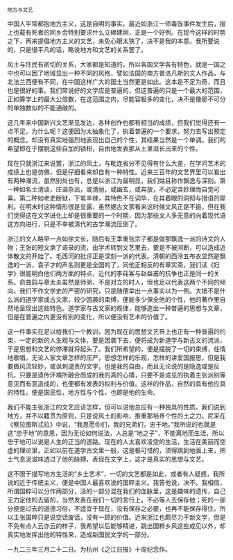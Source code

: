     地方与文艺 

   中国人平常都抱地方主义，这是自明的事实。最近如浙江一师毒饭事件发生后，报上也载有死者的同乡会特别要求什么立碑建祠，正是一个好例。在现今这样的时势之下，再来提倡地方主义的文艺，未免心眼太狭了，决不是我的本意。我所要说的，只是很平凡的话，略说地方和文艺的关系罢了。

   风土与住民有密切的关系，大家都是知道的，所以各国文学各有特色，就是一国之中也可以因了地域显出一种不同的风格，譬如法国的南方普洛凡斯的文人作品，与北法兰西便有不同，在中国这样广大的国土当然更是如此。这本是不足为奇，而且也是很好的事。我们常说好的文学应是普遍的，但这普遍的只是一个最大的范围，正如算学上的最大公倍数，在这范围之内，尽能容极多的变化，决不是像那不可分的单独数似的不能通融的。

   这几年来中国新兴文艺渐见发达，各种创作也都有相当的成绩，但我们觉得还有一点不足。为什么呢？这便因为太抽象化了，执着普遍的一个要求，努力去写出预定的概念，却没有真实地强烈地表现出自己的个性，其结果当然是一个单调。我们的希望即在于摆脱这些自加的锁杻，自由地发表那从土里滋长出来的个性。

   现在只就浙江来说罢，浙江的风土，与毗连省分不见得有什么大差，在学问艺术的成绩上也是仿佛，但是仔细看来却自有一种特性。近来三百年的文艺界里可以看出有两种潮流，虽然别处也有，总是以浙江为最明显，我们姑且称作飘逸与深刻。第一种如名士清谈，庄谐杂出，或清丽，或幽玄，或奔放，不必定含妙理而自觉可喜。第二种如老吏断狱，下笔辛辣，其特色不在词华，在其着眼的洞彻与措语的犀利。在明末时这种情形很是显露，虽然据古文家看来这时候文风正是不振，但在我们觉得这在文学进化上却是很重要的一个时期，因为那些文人多无意的向着现代语这方向进行，只是不幸被清代的古学潮流压倒了。

   浙江的文人略早一点如徐文长，随后有王季重张宗子都是做那飘逸一派的诗文的人物；王张的短文承了语录的流，由学术转到文艺里去，要是不被间断，可以造成近体散文的开始了。毛西河的批评正是深刻一派的代表。清朝的西泠五布衣显然是飘逸的一派，袁子才的声名则更是全国的了，同他正相反的有章实斋，我们读《妇学》很能明白他们两方面的特点，近代的李莼客与赵益甫的抗争也正是同一的关系。俞曲园与章太炎虽然是师弟，不是对立的时人，但也足以代表这两个不同的倾向。我们不作文学史的严密的研究，只是随便举出一点事实以为一例。大抵不是什么派的道学家或古文家，较少因袭的束缚，便能多少保全他的个性，他的著作里自然地呈现出这些特色。道学家与古文家的规律，能够造出一种普遍的思想与文章，但是在普遍之内更没有别的变化，所以便没有艺术的价值了。

   这一件事实在足以给我们一个教训，因为现在的思想文艺界上也正有一种普遍的约束，一定的新的人生观与文体，要是因袭下去，便将成为新道学与新古文的流派，于是思想和文艺的停滞就将起头了。我们所希望的，便是摆脱了一切的束缚，任情地歌唱，无论人家文章怎样的庄严，思想怎样的乐观，怎样的讲爱国报恩，但是我要做风流轻妙，或讽刺谴责的文字，也是我的自由，而且无论说的是隐逸或是反抗，只要是遗传环境所融合而成的我的真的心搏，只要不是成见的执着主张派别等意见而有意造成的，也便都有发表的权利与价值。这样的作品，自然的具有他应具的特性，便是国民性，地方性与个性，也即是他的生命。

   我们不能主张浙江的文艺应该怎样，但可以说他总应有一种独具的性质。我们说到地方，并不以籍贯为原则，只是说风土的影响，推重那培养个性的土之力。尼采在《察拉图斯忒拉》中说，“我恳愿你们，我的兄弟们，忠于地。”我所说的也就是这“忠于地”的意思，因为无论如何说法，人总是“地之子”，不能离地而生活，所以忠于地可以说是人生的正当的道路。现在的人太喜欢凌空的生活，生活在美丽而空虚的理论里，正如以前在道学古文里一般，这是极可惜的，须得跳到地面上来，把土气息泥滋味透过了他的脉搏，表现在文字上，这才是真实的思想与文艺。

   这不限于描写地方生活的“乡土艺术”，一切的文艺都是如此，或者有人疑惑，我所说的近于传统主义，便是中国人最喜欢说的国粹主义。我答他说，决不。我相信，所谓国粹可以分作两部分，活的一部分混在我们的血脉里，这是趣味的遗传，自己无力定他的去留的，当然发表在我们一切的言行上，不必等人去保存他；死的一部分便是过去的道德习俗，不适宜于现在，没有保存之必要，也再不能保存得住。所以主张国粹只是说空话废话，没有一顾的价值。近来浙江也颇尽力于新文学，但是不免有点人云亦云的样子，我希望以后能够精进，跳出国粹乡风这些成见以外，却真实地发挥出他的特性来，造成新国民文学的一部分。

   一九二三年三月二十二日。为杭州《之江日报》十周纪念作。

